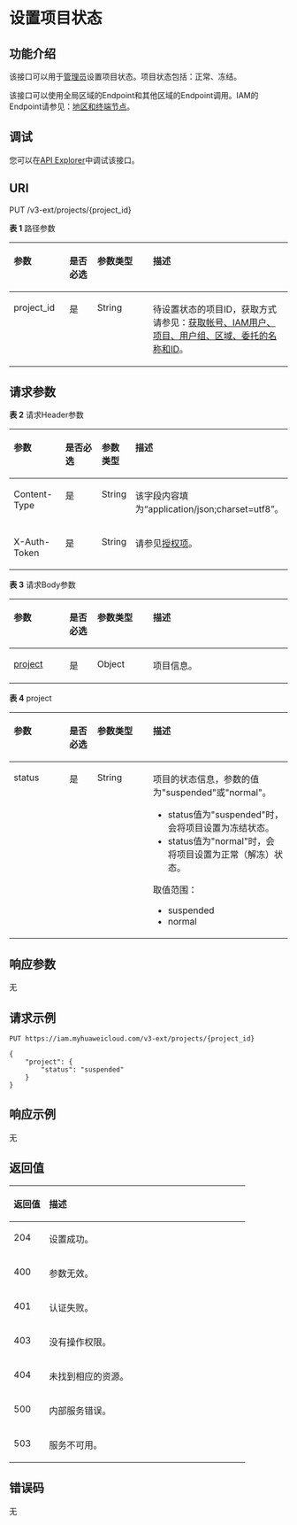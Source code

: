 # 设置项目状态<a name="iam_06_0007"></a>

## 功能介绍<a name="zh-cn_topic_0221482447_section33506296124"></a>

该接口可以用于[管理员](https://support.huaweicloud.com/usermanual-iam/iam_01_0001.html)设置项目状态。项目状态包括：正常、冻结。

该接口可以使用全局区域的Endpoint和其他区域的Endpoint调用。IAM的Endpoint请参见：[地区和终端节点](https://developer.huaweicloud.com/endpoint?IAM)。

## 调试<a name="section15221040589"></a>

您可以在[API Explorer](https://apiexplorer.developer.huaweicloud.com/apiexplorer/doc?product=IAM&api=UpdateProjectStatus)中调试该接口。

## URI<a name="zh-cn_topic_0221482447_section1835211297129"></a>

PUT /v3-ext/projects/\{project\_id\}

**表 1**  路径参数

<a name="zh-cn_topic_0221482447_table1935711295121"></a>
<table><thead align="left"><tr id="zh-cn_topic_0221482447_row1535632921217"><th class="cellrowborder" valign="top" width="20%" id="mcps1.2.5.1.1"><p id="zh-cn_topic_0221482447_p2358152961213"><a name="zh-cn_topic_0221482447_p2358152961213"></a><a name="zh-cn_topic_0221482447_p2358152961213"></a>参数</p>
</th>
<th class="cellrowborder" valign="top" width="10%" id="mcps1.2.5.1.2"><p id="zh-cn_topic_0221482447_p133597299126"><a name="zh-cn_topic_0221482447_p133597299126"></a><a name="zh-cn_topic_0221482447_p133597299126"></a>是否必选</p>
</th>
<th class="cellrowborder" valign="top" width="20%" id="mcps1.2.5.1.3"><p id="zh-cn_topic_0221482447_p1436092914129"><a name="zh-cn_topic_0221482447_p1436092914129"></a><a name="zh-cn_topic_0221482447_p1436092914129"></a>参数类型</p>
</th>
<th class="cellrowborder" valign="top" width="50%" id="mcps1.2.5.1.4"><p id="zh-cn_topic_0221482447_p143619297126"><a name="zh-cn_topic_0221482447_p143619297126"></a><a name="zh-cn_topic_0221482447_p143619297126"></a>描述</p>
</th>
</tr>
</thead>
<tbody><tr id="zh-cn_topic_0221482447_row10356132915122"><td class="cellrowborder" valign="top" width="20%" headers="mcps1.2.5.1.1 "><p id="zh-cn_topic_0221482447_p636219299121"><a name="zh-cn_topic_0221482447_p636219299121"></a><a name="zh-cn_topic_0221482447_p636219299121"></a>project_id</p>
</td>
<td class="cellrowborder" valign="top" width="10%" headers="mcps1.2.5.1.2 "><p id="zh-cn_topic_0221482447_p103631129181217"><a name="zh-cn_topic_0221482447_p103631129181217"></a><a name="zh-cn_topic_0221482447_p103631129181217"></a>是</p>
</td>
<td class="cellrowborder" valign="top" width="20%" headers="mcps1.2.5.1.3 "><p id="zh-cn_topic_0221482447_p15363102991212"><a name="zh-cn_topic_0221482447_p15363102991212"></a><a name="zh-cn_topic_0221482447_p15363102991212"></a>String</p>
</td>
<td class="cellrowborder" valign="top" width="50%" headers="mcps1.2.5.1.4 "><p id="zh-cn_topic_0221482447_p2036412991219"><a name="zh-cn_topic_0221482447_p2036412991219"></a><a name="zh-cn_topic_0221482447_p2036412991219"></a>待设置状态的项目ID，获取方式请参见：<a href="获取帐号-IAM用户-项目-用户组-区域-委托的名称和ID.md">获取帐号、IAM用户、项目、用户组、区域、委托的名称和ID</a>。</p>
</td>
</tr>
</tbody>
</table>

## 请求参数<a name="zh-cn_topic_0221482447_section1536852914122"></a>

**表 2**  请求Header参数

<a name="zh-cn_topic_0221482447_HeaderParameter"></a>
<table><thead align="left"><tr id="zh-cn_topic_0221482447_row12371229201212"><th class="cellrowborder" valign="top" width="20%" id="mcps1.2.5.1.1"><p id="zh-cn_topic_0221482447_p15373192901220"><a name="zh-cn_topic_0221482447_p15373192901220"></a><a name="zh-cn_topic_0221482447_p15373192901220"></a>参数</p>
</th>
<th class="cellrowborder" valign="top" width="20%" id="mcps1.2.5.1.2"><p id="zh-cn_topic_0221482447_p10374132951215"><a name="zh-cn_topic_0221482447_p10374132951215"></a><a name="zh-cn_topic_0221482447_p10374132951215"></a>是否必选</p>
</th>
<th class="cellrowborder" valign="top" width="10%" id="mcps1.2.5.1.3"><p id="zh-cn_topic_0221482447_p137452916126"><a name="zh-cn_topic_0221482447_p137452916126"></a><a name="zh-cn_topic_0221482447_p137452916126"></a>参数类型</p>
</th>
<th class="cellrowborder" valign="top" width="50%" id="mcps1.2.5.1.4"><p id="zh-cn_topic_0221482447_p937516297127"><a name="zh-cn_topic_0221482447_p937516297127"></a><a name="zh-cn_topic_0221482447_p937516297127"></a>描述</p>
</th>
</tr>
</thead>
<tbody><tr id="zh-cn_topic_0221482447_row6371182914129"><td class="cellrowborder" valign="top" width="20%" headers="mcps1.2.5.1.1 "><p id="zh-cn_topic_0221482447_p1337662931218"><a name="zh-cn_topic_0221482447_p1337662931218"></a><a name="zh-cn_topic_0221482447_p1337662931218"></a>Content-Type</p>
</td>
<td class="cellrowborder" valign="top" width="20%" headers="mcps1.2.5.1.2 "><p id="zh-cn_topic_0221482447_p2377162910127"><a name="zh-cn_topic_0221482447_p2377162910127"></a><a name="zh-cn_topic_0221482447_p2377162910127"></a>是</p>
</td>
<td class="cellrowborder" valign="top" width="10%" headers="mcps1.2.5.1.3 "><p id="zh-cn_topic_0221482447_p537718290120"><a name="zh-cn_topic_0221482447_p537718290120"></a><a name="zh-cn_topic_0221482447_p537718290120"></a>String</p>
</td>
<td class="cellrowborder" valign="top" width="50%" headers="mcps1.2.5.1.4 "><p id="zh-cn_topic_0221482447_p73781129151220"><a name="zh-cn_topic_0221482447_p73781129151220"></a><a name="zh-cn_topic_0221482447_p73781129151220"></a>该字段内容填为“application/json;charset=utf8”。</p>
</td>
</tr>
<tr id="zh-cn_topic_0221482447_row3371029151217"><td class="cellrowborder" valign="top" width="20%" headers="mcps1.2.5.1.1 "><p id="zh-cn_topic_0221482447_p6379172918122"><a name="zh-cn_topic_0221482447_p6379172918122"></a><a name="zh-cn_topic_0221482447_p6379172918122"></a>X-Auth-Token</p>
</td>
<td class="cellrowborder" valign="top" width="20%" headers="mcps1.2.5.1.2 "><p id="zh-cn_topic_0221482447_p1837912991218"><a name="zh-cn_topic_0221482447_p1837912991218"></a><a name="zh-cn_topic_0221482447_p1837912991218"></a>是</p>
</td>
<td class="cellrowborder" valign="top" width="10%" headers="mcps1.2.5.1.3 "><p id="zh-cn_topic_0221482447_p1538011294125"><a name="zh-cn_topic_0221482447_p1538011294125"></a><a name="zh-cn_topic_0221482447_p1538011294125"></a>String</p>
</td>
<td class="cellrowborder" valign="top" width="50%" headers="mcps1.2.5.1.4 "><p id="zh-cn_topic_0221482447_p9381112931218"><a name="zh-cn_topic_0221482447_p9381112931218"></a><a name="zh-cn_topic_0221482447_p9381112931218"></a>请参见<a href="授权项.md">授权项</a>。</p>
</td>
</tr>
</tbody>
</table>

**表 3**  请求Body参数

<a name="zh-cn_topic_0221482447_requestParameter"></a>
<table><thead align="left"><tr id="zh-cn_topic_0221482447_row2038282981210"><th class="cellrowborder" valign="top" width="20%" id="mcps1.2.5.1.1"><p id="zh-cn_topic_0221482447_p10383182961214"><a name="zh-cn_topic_0221482447_p10383182961214"></a><a name="zh-cn_topic_0221482447_p10383182961214"></a>参数</p>
</th>
<th class="cellrowborder" valign="top" width="10%" id="mcps1.2.5.1.2"><p id="zh-cn_topic_0221482447_p1738416293121"><a name="zh-cn_topic_0221482447_p1738416293121"></a><a name="zh-cn_topic_0221482447_p1738416293121"></a>是否必选</p>
</th>
<th class="cellrowborder" valign="top" width="20%" id="mcps1.2.5.1.3"><p id="zh-cn_topic_0221482447_p1438512918122"><a name="zh-cn_topic_0221482447_p1438512918122"></a><a name="zh-cn_topic_0221482447_p1438512918122"></a>参数类型</p>
</th>
<th class="cellrowborder" valign="top" width="50%" id="mcps1.2.5.1.4"><p id="zh-cn_topic_0221482447_p14386152915128"><a name="zh-cn_topic_0221482447_p14386152915128"></a><a name="zh-cn_topic_0221482447_p14386152915128"></a>描述</p>
</th>
</tr>
</thead>
<tbody><tr id="zh-cn_topic_0221482447_row16382192981215"><td class="cellrowborder" valign="top" width="20%" headers="mcps1.2.5.1.1 "><p id="zh-cn_topic_0221482447_p238792951220"><a name="zh-cn_topic_0221482447_p238792951220"></a><a name="zh-cn_topic_0221482447_p238792951220"></a><a href="#zh-cn_topic_0221482447_request_Rq67Project">project</a></p>
</td>
<td class="cellrowborder" valign="top" width="10%" headers="mcps1.2.5.1.2 "><p id="zh-cn_topic_0221482447_p133881429181217"><a name="zh-cn_topic_0221482447_p133881429181217"></a><a name="zh-cn_topic_0221482447_p133881429181217"></a>是</p>
</td>
<td class="cellrowborder" valign="top" width="20%" headers="mcps1.2.5.1.3 "><p id="zh-cn_topic_0221482447_p73900296120"><a name="zh-cn_topic_0221482447_p73900296120"></a><a name="zh-cn_topic_0221482447_p73900296120"></a>Object</p>
</td>
<td class="cellrowborder" valign="top" width="50%" headers="mcps1.2.5.1.4 "><p id="zh-cn_topic_0221482447_p183919295124"><a name="zh-cn_topic_0221482447_p183919295124"></a><a name="zh-cn_topic_0221482447_p183919295124"></a>项目信息。</p>
</td>
</tr>
</tbody>
</table>

**表 4**  project

<a name="zh-cn_topic_0221482447_request_Rq67Project"></a>
<table><thead align="left"><tr id="zh-cn_topic_0221482447_row2039272916125"><th class="cellrowborder" valign="top" width="20%" id="mcps1.2.5.1.1"><p id="zh-cn_topic_0221482447_p2394142971214"><a name="zh-cn_topic_0221482447_p2394142971214"></a><a name="zh-cn_topic_0221482447_p2394142971214"></a>参数</p>
</th>
<th class="cellrowborder" valign="top" width="10%" id="mcps1.2.5.1.2"><p id="zh-cn_topic_0221482447_p13394152931219"><a name="zh-cn_topic_0221482447_p13394152931219"></a><a name="zh-cn_topic_0221482447_p13394152931219"></a>是否必选</p>
</th>
<th class="cellrowborder" valign="top" width="20%" id="mcps1.2.5.1.3"><p id="zh-cn_topic_0221482447_p3395152941213"><a name="zh-cn_topic_0221482447_p3395152941213"></a><a name="zh-cn_topic_0221482447_p3395152941213"></a>参数类型</p>
</th>
<th class="cellrowborder" valign="top" width="50%" id="mcps1.2.5.1.4"><p id="zh-cn_topic_0221482447_p1339682918127"><a name="zh-cn_topic_0221482447_p1339682918127"></a><a name="zh-cn_topic_0221482447_p1339682918127"></a>描述</p>
</th>
</tr>
</thead>
<tbody><tr id="zh-cn_topic_0221482447_row3392152911217"><td class="cellrowborder" valign="top" width="20%" headers="mcps1.2.5.1.1 "><p id="zh-cn_topic_0221482447_p153972293125"><a name="zh-cn_topic_0221482447_p153972293125"></a><a name="zh-cn_topic_0221482447_p153972293125"></a>status</p>
</td>
<td class="cellrowborder" valign="top" width="10%" headers="mcps1.2.5.1.2 "><p id="zh-cn_topic_0221482447_p23981629131213"><a name="zh-cn_topic_0221482447_p23981629131213"></a><a name="zh-cn_topic_0221482447_p23981629131213"></a>是</p>
</td>
<td class="cellrowborder" valign="top" width="20%" headers="mcps1.2.5.1.3 "><p id="zh-cn_topic_0221482447_p123991029131213"><a name="zh-cn_topic_0221482447_p123991029131213"></a><a name="zh-cn_topic_0221482447_p123991029131213"></a>String</p>
</td>
<td class="cellrowborder" valign="top" width="50%" headers="mcps1.2.5.1.4 "><p id="zh-cn_topic_0221482447_p15400152919126"><a name="zh-cn_topic_0221482447_p15400152919126"></a><a name="zh-cn_topic_0221482447_p15400152919126"></a>项目的状态信息，参数的值为"suspended"或"normal"。</p>
<a name="zh-cn_topic_0221482447_ul440017295122"></a><a name="zh-cn_topic_0221482447_ul440017295122"></a><ul id="zh-cn_topic_0221482447_ul440017295122"><li>status值为"suspended"时，会将项目设置为冻结状态。</li><li>status值为"normal"时，会将项目设置为正常（解冻）状态。</li></ul>
<p id="zh-cn_topic_0221482447_p1940382951213"><a name="zh-cn_topic_0221482447_p1940382951213"></a><a name="zh-cn_topic_0221482447_p1940382951213"></a>取值范围：</p>
<a name="zh-cn_topic_0221482447_ul840452912127"></a><a name="zh-cn_topic_0221482447_ul840452912127"></a><ul id="zh-cn_topic_0221482447_ul840452912127"><li>suspended</li><li>normal</li></ul>
</td>
</tr>
</tbody>
</table>

## 响应参数<a name="zh-cn_topic_0221482447_section8406182914124"></a>

无

## 请求示例<a name="zh-cn_topic_0221482447_section11407112981216"></a>

```
PUT https://iam.myhuaweicloud.com/v3-ext/projects/{project_id}
```

```
{
    "project": {
        "status": "suspended"
    }
}
```

## 响应示例<a name="zh-cn_topic_0221482447_section4414152911123"></a>

无

## 返回值<a name="zh-cn_topic_0221482447_section16416132941218"></a>

<a name="zh-cn_topic_0221482447_table2429"></a>
<table><thead align="left"><tr id="zh-cn_topic_0221482447_row124193293128"><th class="cellrowborder" valign="top" width="15%" id="mcps1.1.3.1.1"><p id="zh-cn_topic_0221482447_p164201129101217"><a name="zh-cn_topic_0221482447_p164201129101217"></a><a name="zh-cn_topic_0221482447_p164201129101217"></a>返回值</p>
</th>
<th class="cellrowborder" valign="top" width="85%" id="mcps1.1.3.1.2"><p id="zh-cn_topic_0221482447_p8421142901215"><a name="zh-cn_topic_0221482447_p8421142901215"></a><a name="zh-cn_topic_0221482447_p8421142901215"></a>描述</p>
</th>
</tr>
</thead>
<tbody><tr id="zh-cn_topic_0221482447_row1641972941219"><td class="cellrowborder" valign="top" width="15%" headers="mcps1.1.3.1.1 "><p id="zh-cn_topic_0221482447_p342216295123"><a name="zh-cn_topic_0221482447_p342216295123"></a><a name="zh-cn_topic_0221482447_p342216295123"></a>204</p>
</td>
<td class="cellrowborder" valign="top" width="85%" headers="mcps1.1.3.1.2 "><p id="zh-cn_topic_0221482447_p18423132941216"><a name="zh-cn_topic_0221482447_p18423132941216"></a><a name="zh-cn_topic_0221482447_p18423132941216"></a>设置成功。</p>
</td>
</tr>
<tr id="zh-cn_topic_0221482447_row134193298122"><td class="cellrowborder" valign="top" width="15%" headers="mcps1.1.3.1.1 "><p id="zh-cn_topic_0221482447_p14248292123"><a name="zh-cn_topic_0221482447_p14248292123"></a><a name="zh-cn_topic_0221482447_p14248292123"></a>400</p>
</td>
<td class="cellrowborder" valign="top" width="85%" headers="mcps1.1.3.1.2 "><p id="zh-cn_topic_0221482447_p3424152951212"><a name="zh-cn_topic_0221482447_p3424152951212"></a><a name="zh-cn_topic_0221482447_p3424152951212"></a>参数无效。</p>
</td>
</tr>
<tr id="zh-cn_topic_0221482447_row241952951219"><td class="cellrowborder" valign="top" width="15%" headers="mcps1.1.3.1.1 "><p id="zh-cn_topic_0221482447_p144251729171214"><a name="zh-cn_topic_0221482447_p144251729171214"></a><a name="zh-cn_topic_0221482447_p144251729171214"></a>401</p>
</td>
<td class="cellrowborder" valign="top" width="85%" headers="mcps1.1.3.1.2 "><p id="zh-cn_topic_0221482447_p134261829121220"><a name="zh-cn_topic_0221482447_p134261829121220"></a><a name="zh-cn_topic_0221482447_p134261829121220"></a>认证失败。</p>
</td>
</tr>
<tr id="zh-cn_topic_0221482447_row84191329101211"><td class="cellrowborder" valign="top" width="15%" headers="mcps1.1.3.1.1 "><p id="zh-cn_topic_0221482447_p0427429121219"><a name="zh-cn_topic_0221482447_p0427429121219"></a><a name="zh-cn_topic_0221482447_p0427429121219"></a>403</p>
</td>
<td class="cellrowborder" valign="top" width="85%" headers="mcps1.1.3.1.2 "><p id="zh-cn_topic_0221482447_p842819295122"><a name="zh-cn_topic_0221482447_p842819295122"></a><a name="zh-cn_topic_0221482447_p842819295122"></a>没有操作权限。</p>
</td>
</tr>
<tr id="zh-cn_topic_0221482447_row4419132941218"><td class="cellrowborder" valign="top" width="15%" headers="mcps1.1.3.1.1 "><p id="zh-cn_topic_0221482447_p1642952917125"><a name="zh-cn_topic_0221482447_p1642952917125"></a><a name="zh-cn_topic_0221482447_p1642952917125"></a>404</p>
</td>
<td class="cellrowborder" valign="top" width="85%" headers="mcps1.1.3.1.2 "><p id="zh-cn_topic_0221482447_p15429162921211"><a name="zh-cn_topic_0221482447_p15429162921211"></a><a name="zh-cn_topic_0221482447_p15429162921211"></a>未找到相应的资源。</p>
</td>
</tr>
<tr id="zh-cn_topic_0221482447_row5419629191211"><td class="cellrowborder" valign="top" width="15%" headers="mcps1.1.3.1.1 "><p id="zh-cn_topic_0221482447_p11430102917122"><a name="zh-cn_topic_0221482447_p11430102917122"></a><a name="zh-cn_topic_0221482447_p11430102917122"></a>500</p>
</td>
<td class="cellrowborder" valign="top" width="85%" headers="mcps1.1.3.1.2 "><p id="zh-cn_topic_0221482447_p543120297125"><a name="zh-cn_topic_0221482447_p543120297125"></a><a name="zh-cn_topic_0221482447_p543120297125"></a>内部服务错误。</p>
</td>
</tr>
<tr id="zh-cn_topic_0221482447_row6419329121217"><td class="cellrowborder" valign="top" width="15%" headers="mcps1.1.3.1.1 "><p id="zh-cn_topic_0221482447_p1343311291124"><a name="zh-cn_topic_0221482447_p1343311291124"></a><a name="zh-cn_topic_0221482447_p1343311291124"></a>503</p>
</td>
<td class="cellrowborder" valign="top" width="85%" headers="mcps1.1.3.1.2 "><p id="zh-cn_topic_0221482447_p194341129121213"><a name="zh-cn_topic_0221482447_p194341129121213"></a><a name="zh-cn_topic_0221482447_p194341129121213"></a>服务不可用。</p>
</td>
</tr>
</tbody>
</table>

## 错误码<a name="zh-cn_topic_0221482447_section7435192917127"></a>

无

